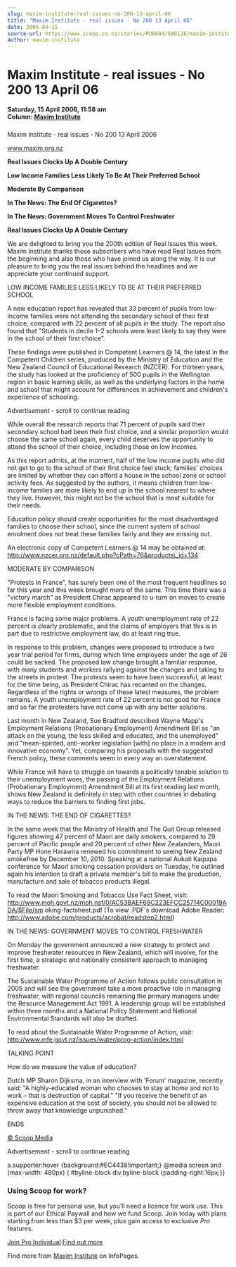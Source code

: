 ```yaml
---
slug: maxim-institute-real-issues-no-200-13-april-06
title: "Maxim Institute - real issues - No 200 13 April 06"
date: 2006-04-15
source-url: https://www.scoop.co.nz/stories/PO0604/S00126/maxim-institute-real-issues-no-200-13-april-06.htm
author: maxim-institute
---
```

Maxim Institute - real issues - No 200 13 April 06
==================================================

**Saturday, 15 April 2006, 11:58 am**  
**Column: [Maxim Institute](https://info.scoop.co.nz/Maxim_Institute)**

### 

Maxim Institute - real issues - No 200 13 April 2006

www.maxim.org.nz

**Real Issues Clocks Up A Double Century**

**Low Income Families Less Likely To Be At Their Preferred School**

**Moderate By Comparison**

**In The News: The End Of Cigarettes?**

**In The News: Government Moves To Control Freshwater**

**Real Issues Clocks Up A Double Century**

We are delighted to bring you the 200th edition of Real Issues this week. Maxim Institute thanks those subscribers who have read Real Issues from the beginning and also those who have joined us along the way. It is our pleasure to bring you the real issues behind the headlines and we appreciate your continued support.

LOW INCOME FAMILIES LESS LIKELY TO BE AT THEIR PREFERRED SCHOOL

A new education report has revealed that 33 percent of pupils from low-income families were not attending the secondary school of their first choice, compared with 22 percent of all pupils in the study. The report also found that "Students in decile 1–2 schools were least likely to say they were in the school of their first choice".

These findings were published in Competent Learners @ 14, the latest in the Competent Children series, produced by the Ministry of Education and the New Zealand Council of Educational Research (NZCER). For thirteen years, the study has looked at the proficiency of 500 pupils in the Wellington region in basic learning skills, as well as the underlying factors in the home and school that might account for differences in achievement and children's experience of schooling.

Advertisement - scroll to continue reading





While overall the research reports that 71 percent of pupils said their secondary school had been their first choice, and a similar proportion would choose the same school again, every child deserves the opportunity to attend the school of their choice, including those on low incomes.

As this report admits, at the moment, half of the low income pupils who did not get to go to the school of their first choice feel stuck; families' choices are limited by whether they can afford a house in the school zone or school activity fees. As suggested by the authors, it means children from low-income families are more likely to end up in the school nearest to where they live. However, this might not be the school that is most suitable for their needs.

Education policy should create opportunities for the most disadvantaged families to choose their school, since the current system of school enrolment does not treat these families fairly and they are missing out.

An electronic copy of Competent Learners @ 14 may be obtained at: http://www.nzcer.org.nz/default.php?cPath=76&products\_id=134

MODERATE BY COMPARISON

"Protests in France", has surely been one of the most frequent headlines so far this year and this week brought more of the same. This time there was a "victory march" as President Chirac appeared to u-turn on moves to create more flexible employment conditions.

France is facing some major problems. A youth unemployment rate of 22 percent is clearly problematic, and the claims of employers that this is in part due to restrictive employment law, do at least ring true.

In response to this problem, changes were proposed to introduce a two year trial period for firms, during which time employees under the age of 26 could be sacked. The proposed law change brought a familiar response, with many students and workers rallying against the changes and taking to the streets in protest. The protests seem to have been successful, at least for the time being, as President Chirac has recanted on the changes. Regardless of the rights or wrongs of these latest measures, the problem remains. A youth unemployment rate of 22 percent is not good for France and so far the protesters have not come up with any better solutions.

Last month in New Zealand, Sue Bradford described Wayne Mapp's Employment Relations (Probationary Employment) Amendment Bill as "an attack on the young, the less skilled and educated, and the unemployed" and "mean-spirited, anti-worker legislation \[with\] no place in a modern and innovative economy". Yet, comparing his proposals with the suggested French policy, these comments seem in every way an overstatement.

While France will have to struggle on towards a politically tenable solution to their unemployment woes, the passing of the Employment Relations (Probationary Employment) Amendment Bill at its first reading last month, shows New Zealand is definitely in step with other countries in debating ways to reduce the barriers to finding first jobs.

IN THE NEWS: THE END OF CIGARETTES?

In the same week that the Ministry of Health and The Quit Group released figures showing 47 percent of Maori are daily smokers, compared to 29 percent of Pacific people and 20 percent of other New Zealanders, Maori Party MP Hone Harawira renewed his commitment to seeing New Zealand smokefree by December 10, 2010. Speaking at a national Aukati Kaipapa conference for Maori smoking cessation providers on Tuesday, he outlined again his intention to draft a private member's bill to make the production, manufacture and sale of tobacco products illegal.

To read the Maori Smoking and Tobacco Use Fact Sheet, visit: http://www.moh.govt.nz/moh.nsf/0/AC53BAEF69C223EFCC25714C00019ADA/$File/sm oking-factsheet.pdf (To view .PDF's download Adobe Reader: http://www.adobe.com/products/acrobat/readstep2.html)

IN THE NEWS: GOVERNMENT MOVES TO CONTROL FRESHWATER

On Monday the government announced a new strategy to protect and improve freshwater resources in New Zealand, which will involve, for the first time, a strategic and nationally consistent approach to managing freshwater.

The Sustainable Water Programme of Action follows public consultation in 2005 and will see the government take a more proactive role in managing freshwater, with regional councils remaining the primary managers under the Resource Management Act 1991. A leadership group will be established within three months and a National Policy Statement and National Environmental Standards will also be drafted.

To read about the Sustainable Water Programme of Action, visit: http://www.mfe.govt.nz/issues/water/prog-action/index.html

TALKING POINT

How do we measure the value of education?

Dutch MP Sharon Dijksma, in an interview with 'Forum' magazine, recently said: "A highly-educated woman who chooses to stay at home and not to work – that is destruction of capital." "If you receive the benefit of an expensive education at the cost of society, you should not be allowed to throw away that knowledge unpunished."

ENDS

  

[© Scoop Media](http://www.scoop.co.nz/about/terms.html)  

Advertisement - scroll to continue reading



a.supporter:hover {background:#EC4438!important;} @media screen and (max-width: 480px) { #byline-block div.byline-block {padding-right:16px;}}

### Using Scoop for work?

Scoop is free for personal use, but you’ll need a licence for work use. This is part of our Ethical Paywall and how we fund Scoop. Join today with plans starting from less than $3 per week, plus gain access to exclusive _Pro_ features.  
  
[Join Pro Individual](https://pro.scoop.co.nz/Individual/?from=ProIn24) [Find out more](https://pro.scoop.co.nz/using-scoop-for-work/?from=ProIn24)

Find more from [Maxim Institute](https://info.scoop.co.nz/Maxim_Institute) on InfoPages.